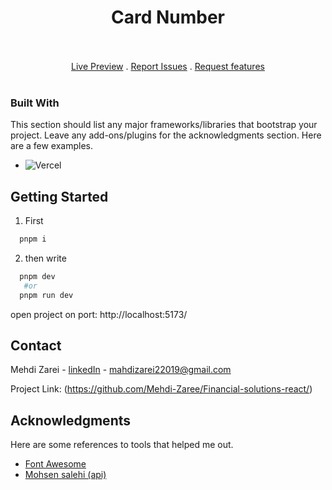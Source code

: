 <h1 align="center">Card Number</h1>
</br>

</br>

<div align="center">
  <a href="https://mehdi-zaree.github.io/Card-Number/" text-align='center'>Live Preview</a> . 
  <a href="https://github.com/mehdi-zaree/Card-Number/issues" text-align='center'>Report Issues</a> . 
  <a href="https://github.com/mehdi-zaree/Card-Number/issues" text-align='center'>Request features</a> 
</div>
</br>






### Built With

This section should list any major frameworks/libraries that bootstrap your project. Leave any add-ons/plugins for the acknowledgments section. Here are a few examples.

* 	![Vercel](https://img.shields.io/badge/vercel-%23000000.svg?style=for-the-badge&logo=vercel&logoColor=white)



<!-- GETTING STARTED -->
## Getting Started
1. First
 ```sh
   pnpm i
   ```
2. then write 
 ```sh
   pnpm dev
    #or
   pnpm run dev
   ```


open project on port: http://localhost:5173/
<!-- CONTACT -->
## Contact

Mehdi Zarei - [linkedIn](https://linkedin.com/in/mehdi-zri) - mahdizarei22019@gmail.com

Project Link: (https://github.com/Mehdi-Zaree/Financial-solutions-react/)




<!-- ACKNOWLEDGMENTS -->
## Acknowledgments

Here are some references to tools that helped me out.
* [Font Awesome](https://fontawesome.com)
* [Mohsen salehi (api)](https://github.com/mohsen-salehi/rest-api-express)

